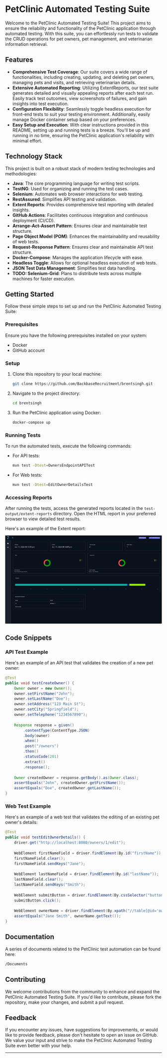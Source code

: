 
# PetClinic Automated Testing Suite

Welcome to the PetClinic Automated Testing Suite! This project aims to ensure the reliability and functionality of the PetClinic application through automated testing. With this suite, you can effortlessly run tests to validate the CRUD operations for pet owners, pet management, and veterinarian information retrieval.

## Features

- **Comprehensive Test Coverage**: Our suite covers a wide range of functionalities, including creating, updating, and deleting pet owners, managing pets and visits, and retrieving veterinarian details.
- **Extensive Automated Reporting**: Utilizing ExtentReports, our test suite generates detailed and visually appealing reports after each test run. Easily track test outcomes, view screenshots of failures, and gain insights into test execution.
- **Configuration Flexibility**: Seamlessly toggle headless execution for front-end tests to suit your testing environment. Additionally, easily manage Docker container setup based on your preferences.
- **Easy Setup and Execution**: With clear instructions provided in this README, setting up and running tests is a breeze. You'll be up and running in no time, ensuring the PetClinic application's reliability with minimal effort.

## Technology Stack

This project is built on a robust stack of modern testing technologies and methodologies:

- **Java**: The core programming language for writing test scripts.
- **TestNG**: Used for organizing and running the test cases.
- **Selenium**: Automates web browser interactions for web testing.
- **RestAssured**: Simplifies API testing and validation.
- **Extent Reports**: Provides comprehensive test reporting with detailed insights.
- **GitHub Actions**: Facilitates continuous integration and continuous deployment (CI/CD).
- **Arrange-Act-Assert Pattern**: Ensures clear and maintainable test structure.
- **Page Object Model (POM)**: Enhances the maintainability and reusability of web tests.
- **Request-Response Pattern**: Ensures clear and maintainable API test structure.
- **Docker-Compose**: Manages the application lifecycle with ease.
- **Headless Toggle**: Allows for optional headless execution of web tests.
- **JSON Test Data Management**: Simplifies test data handling.
- **TODO: Selenium-Grid**: Plans to distribute tests across multiple machines for faster execution.

## Getting Started

Follow these simple steps to set up and run the PetClinic Automated Testing Suite:

### Prerequisites

Ensure you have the following prerequisites installed on your system:

- Docker
- GitHub account

### Setup

1. Clone this repository to your local machine:

   ```bash
   git clone https://github.com/BackbaseRecruitment/brentsingh.git
   ```

2. Navigate to the project directory:

   ```bash
   cd brentsingh
   ```

3. Run the PetClinic application using Docker:

   ```bash
   docker-compose up
   ```

### Running Tests

To run the automated tests, execute the following commands:

- For API tests:

  ```bash
  mvn test -Dtest=OwnersEndpointAPITest
  ```

- For Web tests:

  ```bash
  mvn test -Dtest=EditOwnerDetailsTest
  ```

### Accessing Reports

After running the tests, access the generated reports located in the `test-output/extent-reports` directory. Open the HTML report in your preferred browser to view detailed test results.

Here's an example of the Extent report:

![Extent Report Screenshot](/documents/screenshot/extent-report-screenshot.png)

## Code Snippets

### API Test Example

Here's an example of an API test that validates the creation of a new pet owner:

```java
@Test
public void testCreateOwner() {
    Owner owner = new Owner();
    owner.setFirstName("John");
    owner.setLastName("Doe");
    owner.setAddress("123 Main St");
    owner.setCity("Springfield");
    owner.setTelephone("1234567890");

    Response response = given()
        .contentType(ContentType.JSON)
        .body(owner)
        .when()
        .post("/owners")
        .then()
        .statusCode(201)
        .extract()
        .response();

    Owner createdOwner = response.getBody().as(Owner.class);
    assertEquals("John", createdOwner.getFirstName());
    assertEquals("Doe", createdOwner.getLastName());
}
```

### Web Test Example

Here's an example of a web test that validates the editing of an existing pet owner's details:

```java
@Test
public void testEditOwnerDetails() {
    driver.get("http://localhost:8080/owners/1/edit");
    
    WebElement firstNameField = driver.findElement(By.id("firstName"));
    firstNameField.clear();
    firstNameField.sendKeys("Jane");
    
    WebElement lastNameField = driver.findElement(By.id("lastName"));
    lastNameField.clear();
    lastNameField.sendKeys("Smith");
    
    WebElement submitButton = driver.findElement(By.cssSelector("button[type='submit']"));
    submitButton.click();
    
    WebElement ownerName = driver.findElement(By.xpath("//table[@id='owners']/tbody/tr[1]/td/b"));
    assertEquals("Jane Smith", ownerName.getText());
}
```

## Documentation
A series of documents related to the PetClinic test automation can be found here:
```bash
/Documents
```
## Contributing

We welcome contributions from the community to enhance and expand the PetClinic Automated Testing Suite. If you'd like to contribute, please fork the repository, make your changes, and submit a pull request.

## Feedback

If you encounter any issues, have suggestions for improvements, or would like to provide feedback, please don't hesitate to open an issue on GitHub. We value your input and strive to make the PetClinic Automated Testing Suite even better with your help.

---
